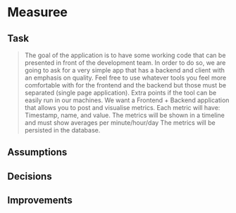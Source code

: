 # Measuree

## Task

> The goal of the application is to have some working code that can be presented in front
of the development team. In order to do so, we are going to ask for a very simple app
that has a backend and client with an emphasis on quality. Feel free to use whatever
tools you feel more comfortable with for the frontend and the backend but those must be
separated (single page application). Extra points if the tool can be easily run in our
machines.
> We want a Frontend + Backend application that allows you to post and visualise
metrics. Each metric will have: Timestamp, name, and value. The metrics will be shown
in a timeline and must show averages per minute/hour/day The metrics will be persisted
in the database.

## Assumptions

## Decisions

## Improvements
